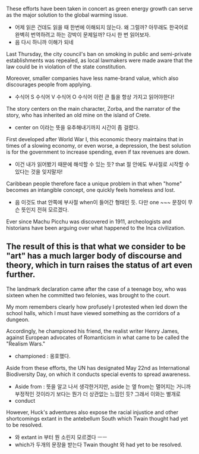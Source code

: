 These efforts have been taken in concert as green energy growth can serve as the major solution to the global warming issue.
- 어제 읽은 건데도 읽을 때 한번에 이해되지 않는다. 왜 그럴까? 아무래도 한국어로 완벽히 번역하려고 하는 강박이 문제일까? 다시 한 번 읽어보자.
- 음 다시 하니까 이해가 되네

Last Thursday, the city council's ban on smoking in public and semi-private 
establishments was repealed, as local lawmakers were made aware that the law could be in violation of the state constitution.


Moreover, smaller companies have less name-brand value, which also discourages people from applying.
- 수식어 S 수식어 V 수식어 O 수식어 이런 큰 틀을 항상 가지고 읽어야한다!

The story centers on the main character, Zorba, and the narrator of the story, who has inherited an old mine on the island of Crete.
- center on 이라는 뜻을 유추해내기까지 시간이 좀 걸렸다.

First developed after World War I, this economic theory maintains that in times of a slowing economy, or even worse, a depression, the best solution is for the government to increase spending, even if tax revenues are down.
- 이건 내가 읽어봤기 때문에 해석할 수 있는 듯? that 절 안에도 부사절로 시작할 수 있다는 것을 잊지말자!

Caribbean people therefore face a unique problem in that when "home" becomes an intangible concept, one quickly feels homeless and lost.
- 음 이것도 that 안쪽에 부사절 when이 들어간 형태인 듯. 다만 one ~~~ 문장이 무슨 뜻인지 전혀 모르겠다.

Ever since Machu Picchu was discovered in 1911, archeologists and historians have been arguing over what happened to the Inca civilization.


The result of this is that what we consider to be "art" has a much larger body of discourse and theory, which in turn raises the status of art even further.
- 

The landmark declaration came after the case of a teenage boy, who was sixteen when he committed two felonies, was brought to the court.


My mom remembers clearly how profusely I protested when led down the school halls, which I must have viewed something as the corridors of a dungeon.


Accordingly, he championed his friend, the realist writer Henry James, against European advocates of Romanticism in what came to be called the "Realism Wars."
- championed : 옹호했다.

Aside from these efforts, the UN has designated May 22nd as International Biodiversity Day, on which it conducts special events to spread awareness.
- Aside from : 뜻을 알고 나서 생각한거지만, aside 는 옆 from는 멀어지는 거니까 부정적인 것이라기 보다는 뭔가 더 상관없는 느낌인 듯? 그래서 이와는 별개로
- conduct

However, Huck's adventures also expose the racial injustice and other shortcomings extant in the antebellum South which Twain thought had yet to be resolved.
- 와 extant in 부터 뭔 소린지 모르겠다 ㅡㅡ
- which가 두개의 문장을 받는다 Twain thought 와 had yet to be resolved.